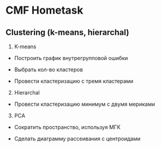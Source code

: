 # CMF Hometask

## Clustering (k-means, hierarchal)

1) K-means

- Построить график внутрегрупповой ошибки

- Выбрать кол-во кластеров

- Провести кластеризацию с тремя кластерами

2) Hierarchal

- Провести кластеризацию минимум с двумя мериками

3) PCA

- Сократить пространство, используя МГК

- Сделать диаграмму рассеивания с центроидами
